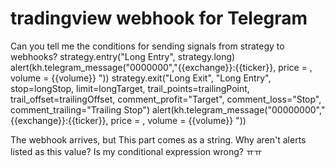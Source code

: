 
# tradingview webhook for Telegram

Can you tell me the conditions for sending signals from strategy to webhooks?
    strategy.entry("Long Entry", strategy.long)
    alert(kh.telegram_message("0000000","{{exchange}}:{{ticker}}, price = , volume = {{volume}} "))
    strategy.exit("Long Exit", "Long Entry", stop=longStop, limit=longTarget, trail_points=trailingPoint, trail_offset=trailingOffset, comment_profit="Target", comment_loss="Stop", comment_trailing="Trailing Stop")
    alert(kh.telegram_message("00000000","{{exchange}}:{{ticker}}, price = , volume = {{volume}} "))

The webhook arrives, but This part comes as a string. Why aren't alerts listed as this value? Is my conditional expression wrong? ㅠㅠ

        
